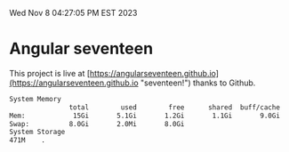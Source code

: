 Wed Nov  8 04:27:05 PM EST 2023

# Angular seventeen


This project is live at [https://angularseventeen.github.io](https://angularseventeen.github.io "seventeen!") thanks to Github.

```bash
System Memory
               total        used        free      shared  buff/cache   available
Mem:            15Gi       5.1Gi       1.2Gi       1.1Gi       9.0Gi       8.7Gi
Swap:          8.0Gi       2.0Mi       8.0Gi
System Storage
471M	.
```
